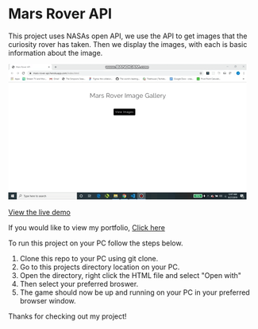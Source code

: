 # Mars Rover API

This project uses NASAs open API, we use the API to get images that the curiosity rover has taken. Then we display the images, with each
is basic information about the image. 

![Mars Rover API gif](./gif/mars-rover-API.gif)

[View the live demo](https://mars-rover-api.herokuapp.com/index.html)

If you would like to view my portfolio, [Click here](https://jasonpallone.com)

To run this project on your PC follow the steps below.

1. Clone this repo to your PC using git clone.
2. Go to this projects directory location on your PC.
3. Open the directory, right click the HTML file and select "Open with"
4. Then select your preferred broswer.
5. The game should now be up and running on your PC in your preferred browser window.

Thanks for checking out my project!
